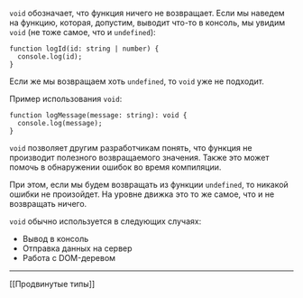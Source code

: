 `void` обозначает, что функция ничего не возвращает.
Если мы наведем на функцию, которая, допустим, выводит что-то в консоль, мы увидим `void` (не тоже самое, что и `undefined`):
```
function logId(id: string | number) {
  console.log(id);
}
```

Если же мы возвращаем хоть `undefined`, то `void` уже не подходит.

Пример использования `void`:
```
function logMessage(message: string): void {
  console.log(message);
}
```

`void` позволяет другим разработчикам понять, что функция не производит полезного возвращаемого значения. Также это может помочь в обнаружении ошибок во время компиляции.

При этом, если мы будем возвращать из функции `undefined`, то никакой ошибки не произойдет. На уровне движка это то же самое, что и не возвращать ничего.

`void` обычно используется в следующих случаях:
- Вывод в консоль
- Отправка данных на сервер
- Работа с DOM-деревом

---
[[Продвинутые типы]]
